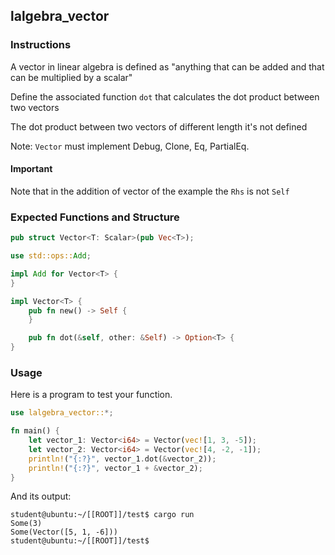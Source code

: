## lalgebra_vector

### Instructions

A vector in linear algebra is defined as "anything that can be added and that can be multiplied by a scalar"

Define the associated function `dot` that calculates the dot product between two vectors

The dot product between two vectors of different length it's not defined

Note: `Vector` must implement Debug, Clone, Eq, PartialEq.

#### Important

Note that in the addition of vector of the example the `Rhs` is not `Self`

### Expected Functions and Structure

```rust
pub struct Vector<T: Scalar>(pub Vec<T>);

use std::ops::Add;

impl Add for Vector<T> {
}

impl Vector<T> {
	pub fn new() -> Self {
	}

	pub fn dot(&self, other: &Self) -> Option<T> {
}
```

### Usage

Here is a program to test your function.

```rust
use lalgebra_vector::*;

fn main() {
	let vector_1: Vector<i64> = Vector(vec![1, 3, -5]);
	let vector_2: Vector<i64> = Vector(vec![4, -2, -1]);
	println!("{:?}", vector_1.dot(&vector_2));
	println!("{:?}", vector_1 + &vector_2);
}
```

And its output:

```console
student@ubuntu:~/[[ROOT]]/test$ cargo run
Some(3)
Some(Vector([5, 1, -6]))
student@ubuntu:~/[[ROOT]]/test$
```
